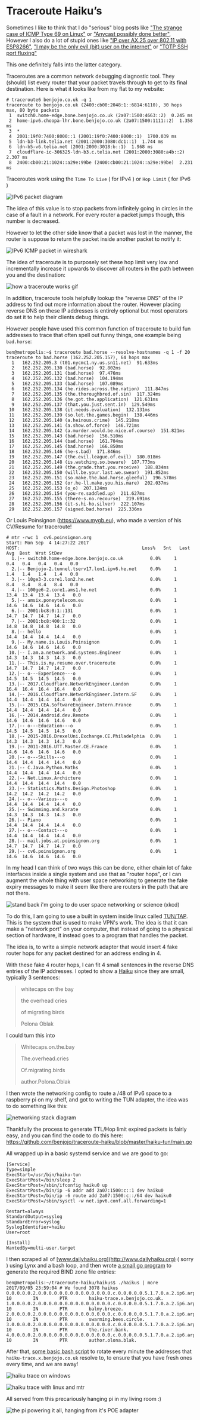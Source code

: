 Traceroute Haiku’s
===

Sometimes I like to think that I do "serious" blog posts like ["The strange case of ICMP Type 69 on Linux"](https://blog.benjojo.co.uk/post/linux-icmp-type-69) or ["Anycast possibly done better"](https://blog.benjojo.co.uk/post/ipv6-backing-anycast-possibly-better), However I also do a lot of stupid ones like ["IP over AX.25 over 802.11 with ESP8266"](https://blog.benjojo.co.uk/post/AX25-over-wifi-with-ESP8266), ["I may be the only evil (bit) user on the internet"](https://blog.benjojo.co.uk/post/evil-bit-RFC3514-real-world-usage) or ["TOTP SSH port fluxing"](https://blog.benjojo.co.uk/post/ssh-port-fluxing-with-totp)

This one definitely falls into the latter category.

Traceroutes are a common network debugging diagnostic tool. They (should) list every router that your packet travels through to get to its final destination. Here is what it looks like from my flat to my website:

```
# traceroute6 benjojo.co.uk -q 1
traceroute to benjojo.co.uk (2400:cb00:2048:1::6814:6110), 30 hops max, 80 byte packets
 1  switch0.home-edge.bone.benjojo.co.uk (2a07:1500:4663::2)  0.245 ms
 2  home-ipv6.choopa-lhr.bone.benjojo.co.uk (2a07:1500:1111::2)  1.358 ms
 3  *
 4  2001:19f0:7400:8000::1 (2001:19f0:7400:8000::1)  1700.039 ms
 5  ldn-b3-link.telia.net (2001:2000:3080:dc1::1)  1.744 ms
 6  ldn-b5-v6.telia.net (2001:2000:3018:b::1)  1.968 ms
 7  cloudflare-ic-306325-ldn-b3.c.telia.net (2001:2000:3080:a4b::2)  2.307 ms
 8  2400:cb00:21:1024::a29e:99be (2400:cb00:21:1024::a29e:99be)  2.231 ms
```

Traceroutes work using the `Time To Live` ( for IPv4 ) or `Hop Limit` ( for IPv6 )

![IPv6 packet diagram](/blog-images/image1.png)

The idea of this value is to stop packets from infinitely going in circles in the case of a fault in a network. For every router a packet jumps though, this number is decreased.

However to let the other side know that a packet was lost in the manner, the router is suppose to return the packet inside another packet to notify it:

![IPv6 ICMP packet in wireshark](/blog-images/image6.png)

The idea of traceroute is to purposely set these hop limit very low and incrementally increase it upwards to discover all routers in the path between you and the destination:

![how a traceroute works gif](/blog-images/trace.gif)

In addition, traceroute tools helpfully lookup the "reverse DNS" of the IP address to find out more information about the router. However placing reverse DNS on these IP addresses is entirely optional but most operators do set it to help their clients debug things.

However people have used this common function of traceroute to build fun addresses to trace that often spell out funny things, one example being `bad.horse`:

```
ben@metropolis:~$ traceroute bad.horse --resolve-hostnames -q 1 -f 20
traceroute to bad.horse (162.252.205.157), 64 hops max
  1   162.252.205.3 (t01.nycmc1.ny.us.sn11.net)  91.633ms
  2   162.252.205.130 (bad.horse)  92.802ms
  3   162.252.205.131 (bad.horse)  97.476ms
  4   162.252.205.132 (bad.horse)  104.194ms
  5   162.252.205.133 (bad.horse)  107.089ms
  6   162.252.205.134 (he.rides.across.the.nation)  111.847ms
  7   162.252.205.135 (the.thoroughbred.of.sin)  117.324ms
  8   162.252.205.136 (he.got.the.application)  121.631ms
  9   162.252.205.137 (that.you.just.sent.in)  129.549ms
 10   162.252.205.138 (it.needs.evaluation)  132.131ms
 11   162.252.205.139 (so.let.the.games.begin)  138.446ms
 12   162.252.205.140 (a.heinous.crime)  145.218ms
 13   162.252.205.141 (a.show.of.force)  146.721ms
 14   162.252.205.142 (a.murder.would.be.nice.of.course)  151.821ms
 15   162.252.205.143 (bad.horse)  156.510ms
 16   162.252.205.144 (bad.horse)  161.704ms
 17   162.252.205.145 (bad.horse)  166.850ms
 18   162.252.205.146 (he-s.bad)  171.846ms
 19   162.252.205.147 (the.evil.league.of.evil)  180.018ms
 20   162.252.205.148 (is.watching.so.beware)  187.773ms
 21   162.252.205.149 (the.grade.that.you.receive)  188.834ms
 22   162.252.205.150 (will.be.your.last.we.swear)  191.852ms
 23   162.252.205.151 (so.make.the.bad.horse.gleeful)  196.578ms
 24   162.252.205.152 (or.he-ll.make.you.his.mare)  202.037ms
 25   162.252.205.153 (o_o)  207.124ms
 26   162.252.205.154 (you-re.saddled.up)  211.627ms
 27   162.252.205.155 (there-s.no.recourse)  219.691ms
 28   162.252.205.156 (it-s.hi-ho.silver)  222.107ms
 29   162.252.205.157 (signed.bad.horse)  225.336ms
```

Or Louis Poinsignon (https://www.mygb.eu), who made a version of his CV/Resume for traceroute!

```
# mtr -rwc 1  cv6.poinsignon.org
Start: Mon Sep  4 14:27:22 2017
HOST:                                              Loss%   Snt   Last   Avg  Best  Wrst StDev
  1.|-- switch0.home-edge.bone.benjojo.co.uk          0.0%     1    0.4   0.4   0.4   0.4   0.0
  2.|-- Benjojo-2.tunnel.tserv17.lon1.ipv6.he.net     0.0%     1    1.4   1.4   1.4   1.4   0.0
  3.|-- 10ge3-3.core1.lon2.he.net                     0.0%     1    8.4   8.4   8.4   8.4   0.0
  4.|-- 100ge6-2.core1.ams1.he.net                    0.0%     1   13.4  13.4  13.4  13.4   0.0
  5.|-- amsix.poneytelecom.eu                         0.0%     1   14.6  14.6  14.6  14.6   0.0
  6.|-- 2001:bc8:0:1::131                             0.0%     1   14.7  14.7  14.7  14.7   0.0
  7.|-- 2001:bc8:400:1::32                            0.0%     1   14.8  14.8  14.8  14.8   0.0
  8.|-- hello                                         0.0%     1   14.4  14.4  14.4  14.4   0.0
  9.|-- My.name.is.Louis.Poinsignon                   0.0%     1   14.6  14.6  14.6  14.6   0.0
 10.|-- I.am.a.network.and.systems.Engineer           0.0%     1   14.3  14.3  14.3  14.3   0.0
 11.|-- This.is.my.resume.over.traceroute             0.0%     1   14.7  14.7  14.7  14.7   0.0
 12.|-- o---Experience---o                            0.0%     1   14.5  14.5  14.5  14.5   0.0
 13.|-- 2017.Cloudflare.NetworkEngineer.London        0.0%     1   16.4  16.4  16.4  16.4   0.0
 14.|-- 2016.Cloudflare.NetworkEngineer.Intern.SF     0.0%     1   14.4  14.4  14.4  14.4   0.0
 15.|-- 2015.CEA.SoftwareEngineer.Intern.France       0.0%     1   14.4  14.4  14.4  14.4   0.0
 16.|-- 2014.Android.dev.Remote                       0.0%     1   14.6  14.6  14.6  14.6   0.0
 17.|-- o---Education---o                             0.0%     1   14.5  14.5  14.5  14.5   0.0
 18.|-- 2015-2016.DrexelUni.Exchange.CE.Philadelphia  0.0%     1   14.3  14.3  14.3  14.3   0.0
 19.|-- 2011-2016.UTT.Master.CE.France                0.0%     1   14.6  14.6  14.6  14.6   0.0
 20.|-- o---Skills---o                                0.0%     1   14.4  14.4  14.4  14.4   0.0
 21.|-- C.Java.Python.Maths                           0.0%     1   14.4  14.4  14.4  14.4   0.0
 22.|-- Net.Linux.Archicture                          0.0%     1   14.4  14.4  14.4  14.4   0.0
 23.|-- Statistics.Maths.Design.Photoshop             0.0%     1   14.2  14.2  14.2  14.2   0.0
 24.|-- o---Various---o                               0.0%     1   14.4  14.4  14.4  14.4   0.0
 25.|-- Swimming.and.karate                           0.0%     1   14.3  14.3  14.3  14.3   0.0
 26.|-- Piano                                         0.0%     1   14.4  14.4  14.4  14.4   0.0
 27.|-- o---Contact---o                               0.0%     1   14.4  14.4  14.4  14.4   0.0
 28.|-- mail.jobs.at.poinsignon.org                   0.0%     1   14.7  14.7  14.7  14.7   0.0
 29.|-- cv6.poinsignon.org                            0.0%     1   14.6  14.6  14.6  14.6   0.0
```

In my head I can think of two ways this can be done, either chain lot of fake interfaces inside a single system and use that as "router hops", or I can augment the whole thing with user space networking to generate the fake expiry messages to make it seem like there are routers in the path that are not there.

![stand back i'm going to do user space networking or science (xkcd)](/blog-images/image2.png)

To do this, I am going to use a built in system inside linux called [TUN/TAP](https://www.kernel.org/doc/Documentation/networking/tuntap.txt). This is the system that is used to make VPN's work. The idea is that it can make a "network port" on your computer, that instead of going to a physical section of hardware, it instead goes to a program that handles the packet.

The idea is, to write a simple network adapter that would insert 4 fake router hops for any packet destined for an address ending in 4.

With these fake 4 router hops, I can fit 4 small sentences in the reverse DNS entries of the IP addresses. I opted to show a [Haiku](https://en.wikipedia.org/wiki/Haiku) since they are small, typically 3 sentences:

>whitecaps on the bay
>
>the overhead cries
>
>of migrating birds
>
>Polona Oblak

I could turn this into

>Whitecaps.on.the.bay
>
>The.overhead.cries
>
>Of.migrating.birds
>
>author.Polona.Oblak

I then wrote the networking config to route a /48 of IPv6 space to a raspberry pi on my shelf, and got to writing the TUN adapter, the idea was to do something like this:

![networking stack diagram](/blog-images/image5.png)

Thankfully the process to generate TTL/Hop limit expired packets is fairly easy, and you can find the code to do this here: https://github.com/benjojo/traceroute-haiku/blob/master/haiku-tun/main.go

All wrapped up in a basic systemd service and we are good to go:

```
[Service]
Type=simple
ExecStart=/usr/bin/haiku-tun
ExecStartPost=/bin/sleep 2
ExecStartPost=/sbin/ifconfig haiku0 up
ExecStartPost=/bin/ip -6 addr add 2a07:1500:c::1 dev haiku0
ExecStartPost=/bin/ip -6 route add 2a07:1500:c::/64 dev haiku0
ExecStartPost=/sbin/sysctl -w net.ipv6.conf.all.forwarding=1

Restart=always
StandardOutput=syslog
StandardError=syslog
SyslogIdentifier=haiku
User=root

[Install]
WantedBy=multi-user.target
```

I then scraped all of [www.dailyhaiku.org](http://www.dailyhaiku.org) ( sorry ) using Lynx and a bash loop, and then wrote [a small go program](https://github.com/benjojo/traceroute-haiku/blob/master/haikus/generatezonefile.go) to generate the required BIND zone file entries:

```
ben@metropolis:~/traceroute-haiku/haikus$ ./haikus | more
2017/09/05 23:59:04 # We found 3078 haikus
0.0.0.0.0.2.0.0.0.0.0.0.0.0.0.0.0.0.0.0.c.0.0.0.0.0.5.1.7.0.a.2.ip6.arpa.        10        IN        PTR        haiku-trace.x.benjojo.co.uk.
1.0.0.0.0.2.0.0.0.0.0.0.0.0.0.0.0.0.0.0.c.0.0.0.0.0.5.1.7.0.a.2.ip6.arpa.        10        IN        PTR        balmy.breeze.
2.0.0.0.0.2.0.0.0.0.0.0.0.0.0.0.0.0.0.0.c.0.0.0.0.0.5.1.7.0.a.2.ip6.arpa.        10        IN        PTR        swarming.bees.circle.
3.0.0.0.0.2.0.0.0.0.0.0.0.0.0.0.0.0.0.0.c.0.0.0.0.0.5.1.7.0.a.2.ip6.arpa.        10        IN        PTR        the.river.bank.
4.0.0.0.0.2.0.0.0.0.0.0.0.0.0.0.0.0.0.0.c.0.0.0.0.0.5.1.7.0.a.2.ip6.arpa.        10        IN        PTR        author.olona.blak.
```

After that, [some basic bash script](https://github.com/benjojo/traceroute-haiku/blob/master/dns/x-template.sh) to rotate every minute the addresses that `haiku-trace.x.benjojo.co.uk` resolve to, to ensure that you have fresh ones every time, and we are away!

![haiku trace on windows](/blog-images/image4.png)

![haiku trace with linux and mtr](/blog-images/image3.gif)

All served from this precariously hanging pi in my living room :)

![the pi powering it all, hanging from it's POE adapter](/blog-images/footer.JPG)